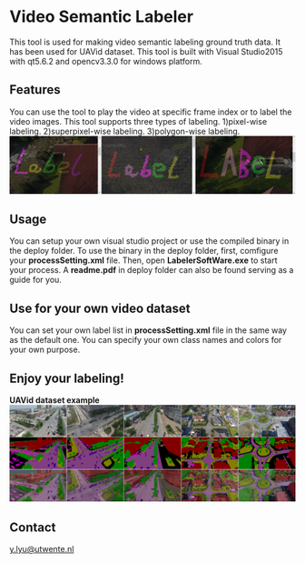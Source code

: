# Video Semantic Labeler
This tool is used for making video semantic labeling ground truth data. It has been used for UAVid dataset.
This tool is built with Visual Studio2015 with qt5.6.2 and opencv3.3.0 for windows platform.

## Features
You can use the tool to play the video at specific frame index or to label the video images. 
This tool supports three types of labeling. 1)pixel-wise labeling. 2)superpixel-wise labeling. 3)polygon-wise labeling.
![](pics/label_style.png)

## Usage
You can setup your own visual studio project or use the compiled binary in the deploy folder.
To use the binary in the deploy folder, first, comfigure your **processSetting.xml** file.
Then, open **LabelerSoftWare.exe** to start your process.
A **readme.pdf** in deploy folder can also be found serving as a guide for you.

## Use for your own video dataset
You can set your own label list in **processSetting.xml** file in the same way as the default one.
You can specify your own class names and colors for your own purpose.

## Enjoy your labeling!
**UAVid dataset example**
![](pics/labeling_eg.png)

## Contact
y.lyu@utwente.nl
